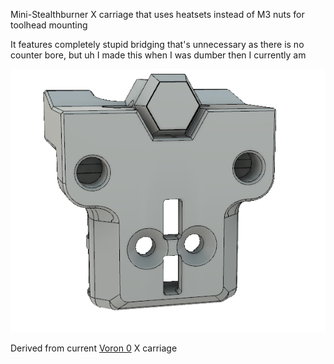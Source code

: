 Mini-Stealthburner X carriage that uses heatsets instead of M3 nuts for toolhead mounting

It features completely stupid bridging that's unnecessary as there is no counter bore, but uh I made this when I was dumber then I currently am

<img src='/Images/heatset_carriage_image.png' width=850 />

Derived from current [Voron 0](https://github.com/VoronDesign/Voron-0) X carriage
